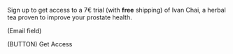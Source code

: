 Sign up to get access to a 7€ trial (with **free** shipping) of Ivan Chai, a herbal tea proven to improve your prostate health.

(Email field)

(BUTTON) Get Access
